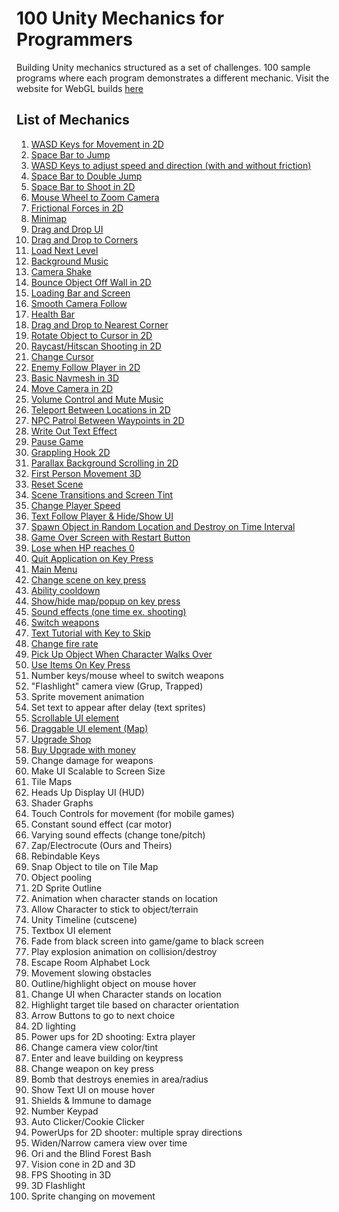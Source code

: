 # 100 Unity Mechanics for Programmers
Building Unity mechanics structured as a set of challenges. 100 sample programs where each program demonstrates a different mechanic. Visit the website for WebGL builds [here](https://t4guw.github.io/100-Unity-Mechanics-for-Programmers/)

## List of Mechanics
1. [WASD Keys for Movement in 2D](https://github.com/t4guw/100-Unity-Mechanics-for-Programmers/tree/master/programs/wasd_movement_2d)
2. [Space Bar to Jump](https://github.com/t4guw/100-Unity-Mechanics-for-Programmers/tree/master/programs/space_to_jump_2d)
3. [WASD Keys to adjust speed and direction (with and without friction)](https://github.com/t4guw/100-Unity-Mechanics-for-Programmers/tree/master/programs/wasd_speed_direction_2d)
4. [Space Bar to Double Jump](https://github.com/t4guw/100-Unity-Mechanics-for-Programmers/tree/master/programs/space_double_jump)
5. [Space Bar to Shoot in 2D](https://github.com/t4guw/100-Unity-Mechanics-for-Programmers/tree/master/programs/space_to_shoot_2d)
6. [Mouse Wheel to Zoom Camera](https://github.com/t4guw/100-Unity-Mechanics-for-Programmers/tree/master/programs/camera_zoom_2d)
7. [Frictional Forces in 2D](https://github.com/t4guw/100-Unity-Mechanics-for-Programmers/tree/master/programs/compare_friction_2d)
8. [Minimap](https://github.com/t4guw/100-Unity-Mechanics-for-Programmers/tree/master/programs/minimap_2d)
9. [Drag and Drop UI](https://github.com/t4guw/100-Unity-Mechanics-for-Programmers/tree/master/programs/drag_and_drop_ui)
10. [Drag and Drop to Corners](https://github.com/t4guw/100-Unity-Mechanics-for-Programmers/tree/master/programs/drag_drop_corners_2d)
11. [Load Next Level](https://github.com/t4guw/100-Unity-Mechanics-for-Programmers/tree/master/programs/load_next_scene)
12. [Background Music](https://github.com/t4guw/100-Unity-Mechanics-for-Programmers/tree/master/programs/background_music)
13. [Camera Shake](https://github.com/t4guw/100-Unity-Mechanics-for-Programmers/tree/master/programs/camera_shake)
14. [Bounce Object Off Wall in 2D](https://github.com/t4guw/100-Unity-Mechanics-for-Programmers/tree/master/programs/reflect_off_walls_2d)
15. [Loading Bar and Screen](https://github.com/t4guw/100-Unity-Mechanics-for-Programmers/tree/master/programs/loading_bar_screen)
16. [Smooth Camera Follow](https://github.com/t4guw/100-Unity-Mechanics-for-Programmers/tree/master/programs/smooth_camera_follow)
17. [Health Bar](https://github.com/t4guw/100-Unity-Mechanics-for-Programmers/tree/master/programs/health_bar_2d)
18. [Drag and Drop to Nearest Corner](https://github.com/t4guw/100-Unity-Mechanics-for-Programmers/tree/master/programs/drag_drop_nearest_corner)
19. [Rotate Object to Cursor in 2D](https://github.com/t4guw/100-Unity-Mechanics-for-Programmers/tree/master/programs/rotate_to_cursor_2d)
20. [Raycast/Hitscan Shooting in 2D](https://github.com/t4guw/100-Unity-Mechanics-for-Programmers/tree/master/programs/raycast_shooting_2d)
21. [Change Cursor](https://github.com/t4guw/100-Unity-Mechanics-for-Programmers/tree/master/programs/change_cursor)
22. [Enemy Follow Player in 2D](https://github.com/t4guw/100-Unity-Mechanics-for-Programmers/tree/master/programs/enemy_follow_player_2d)
23. [Basic Navmesh in 3D](https://github.com/t4guw/100-Unity-Mechanics-for-Programmers/tree/master/programs/navmesh_basic_3d)
24. [Move Camera in 2D](https://github.com/t4guw/100-Unity-Mechanics-for-Programmers/tree/master/programs/move_camera_2d)
25. [Volume Control and Mute Music](https://github.com/t4guw/100-Unity-Mechanics-for-Programmers/tree/master/programs/volume_control_and_mute_music)
26. [Teleport Between Locations in 2D](https://github.com/t4guw/100-Unity-Mechanics-for-Programmers/tree/master/programs/teleport_2d)
27. [NPC Patrol Between Waypoints in 2D](https://github.com/t4guw/100-Unity-Mechanics-for-Programmers/tree/master/programs/patrol_waypoints_2d)
28. [Write Out Text Effect](https://github.com/t4guw/100-Unity-Mechanics-for-Programmers/tree/master/programs/write_out_text)
29. [Pause Game](https://github.com/t4guw/100-Unity-Mechanics-for-Programmers/tree/master/programs/pause_game)
30. [Grappling Hook 2D](https://github.com/t4guw/100-Unity-Mechanics-for-Programmers/tree/master/programs/grappling_hook_2d)
31. [Parallax Background Scrolling in 2D](https://github.com/t4guw/100-Unity-Mechanics-for-Programmers/tree/master/programs/parallax_infinite_background_2d)
32. [First Person Movement 3D](https://github.com/t4guw/100-Unity-Mechanics-for-Programmers/tree/master/programs/first_person_movement_3d)
33. [Reset Scene](https://github.com/t4guw/100-Unity-Mechanics-for-Programmers/tree/master/programs/reset_scene)
34. [Scene Transitions and Screen Tint](https://github.com/t4guw/100-Unity-Mechanics-for-Programmers/tree/master/programs/scene_transitions_tint)
35. [Change Player Speed](https://github.com/t4guw/100-Unity-Mechanics-for-Programmers/tree/master/programs/change_player_speed)
36. [Text Follow Player & Hide/Show UI](https://github.com/t4guw/100-Unity-Mechanics-for-Programmers/tree/master/programs/text_follow_player)
37. [Spawn Object in Random Location and Destroy on Time Interval](https://github.com/t4guw/100-Unity-Mechanics-for-Programmers/tree/master/programs/random_spawn_objects_and_destroy)
38. [Game Over Screen with Restart Button](https://github.com/t4guw/100-Unity-Mechanics-for-Programmers/tree/master/programs/game_over_screen_with_restart_button)
39. [Lose when HP reaches 0](https://github.com/t4guw/100-Unity-Mechanics-for-Programmers/tree/master/programs/lose_when_hp_reaches_0)
40. [Quit Application on Key Press](https://github.com/t4guw/100-Unity-Mechanics-for-Programmers/tree/master/programs/quit_application_on_key_press)
41. [Main Menu](https://github.com/t4guw/100-Unity-Mechanics-for-Programmers/tree/master/programs/main_menu)
42. [Change scene on key press](https://github.com/t4guw/100-Unity-Mechanics-for-Programmers/tree/master/programs/change_scene_on_key_press)
43. [Ability cooldown](https://github.com/t4guw/100-Unity-Mechanics-for-Programmers/tree/master/programs/ability_cooldown)
44. [Show/hide map/popup on key press](https://github.com/t4guw/100-Unity-Mechanics-for-Programmers/tree/master/programs/hide_popup_on_key_press)
45. [Sound effects (one time ex. shooting)](https://github.com/t4guw/100-Unity-Mechanics-for-Programmers/tree/master/programs/sound_effect)
46. [Switch weapons](https://github.com/t4guw/100-Unity-Mechanics-for-Programmers/tree/master/programs/switch_weapons)
47. [Text Tutorial with Key to Skip](https://github.com/t4guw/100-Unity-Mechanics-for-Programmers/tree/master/programs/text_tutorial_with_key_to_skip)
48. [Change fire rate](https://github.com/t4guw/100-Unity-Mechanics-for-Programmers/tree/master/programs/change_firerate)
49. [Pick Up Object When Character Walks Over](https://github.com/t4guw/100-Unity-Mechanics-for-Programmers/tree/master/programs/pick_up_object_when_character_walks_over)
50. [Use Items On Key Press](https://github.com/t4guw/100-Unity-Mechanics-for-Programmers/tree/master/programs/use_items_on_key_press)
49. Number keys/mouse wheel to switch weapons
12. "Flashlight" camera view (Grup, Trapped) 
15. Sprite movement animation
31. Set text to appear after delay (text sprites)
33. [Scrollable UI element](https://github.com/t4guw/100-Unity-Mechanics-for-Programmers/tree/master/programs/scrollable_ui_element)
34. [Draggable UI element (Map)](https://github.com/t4guw/100-Unity-Mechanics-for-Programmers/tree/master/programs/draggable_ui_element)
35. [Upgrade Shop](https://github.com/t4guw/100-Unity-Mechanics-for-Programmers/tree/master/programs/upgrade_shop)
36. [Buy Upgrade with money](https://github.com/t4guw/100-Unity-Mechanics-for-Programmers/tree/master/programs/purchase_upgrade_with_money)
37. Change damage for weapons
42. Make UI Scalable to Screen Size
44. Tile Maps
45. Heads Up Display UI (HUD)
50. Shader Graphs
52. Touch Controls for movement (for mobile games)
53. Constant sound effect (car motor)
54. Varying sound effects (change tone/pitch)
55. Zap/Electrocute (Ours and Theirs)
58. Rebindable Keys
59. Snap Object to tile on Tile Map
60. Object pooling
63. 2D Sprite Outline
65. Animation when character stands on location 
66. Allow Character to stick to object/terrain
68. Unity Timeline (cutscene)
69. Textbox UI element
71. Fade from black screen into game/game to black screen
73. Play explosion animation on collision/destroy
75. Escape Room Alphabet Lock
76. Movement slowing obstacles
77. Outline/highlight object on mouse hover
78. Change UI when Character stands on location
79. Highlight target tile based on character orientation
80. Arrow Buttons to go to next choice
81. 2D lighting
82. Power ups for 2D shooting: Extra player
83. Change camera view color/tint
84. Enter and leave building on keypress
85. Change weapon on key press
88. Bomb that destroys enemies in area/radius
89. Show Text UI on mouse hover
90. Shields & Immune to damage
91. Number Keypad
92. Auto Clicker/Cookie Clicker
93. PowerUps for 2D shooter: multiple spray directions
94. Widen/Narrow camera view over time
95. Ori and the Blind Forest Bash
96. Vision cone in 2D and 3D
97. FPS Shooting in 3D
99. 3D Flashlight
100. Sprite changing on movement